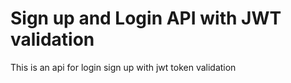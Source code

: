 # Sign up and Login API with JWT validation
 This is an api for login sign up with jwt token validation
